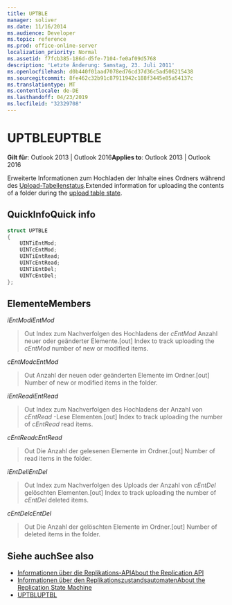 ```yaml
---
title: UPTBLE
manager: soliver
ms.date: 11/16/2014
ms.audience: Developer
ms.topic: reference
ms.prod: office-online-server
localization_priority: Normal
ms.assetid: f7fcb385-186d-d5fe-7104-fe0af09d5768
description: 'Letzte Änderung: Samstag, 23. Juli 2011'
ms.openlocfilehash: d0b440f01aad7078ed76cd37d36c5ad506215438
ms.sourcegitcommit: 8fe462c32b91c87911942c188f3445e85a54137c
ms.translationtype: MT
ms.contentlocale: de-DE
ms.lasthandoff: 04/23/2019
ms.locfileid: "32329708"
---
```

# <a name="uptble"></a><span data-ttu-id="7ddc5-103">UPTBLE</span><span class="sxs-lookup"><span data-stu-id="7ddc5-103">UPTBLE</span></span>

<span data-ttu-id="7ddc5-104">**Gilt für**: Outlook 2013 | Outlook 2016</span><span class="sxs-lookup"><span data-stu-id="7ddc5-104">**Applies to**: Outlook 2013 | Outlook 2016</span></span> 
  
<span data-ttu-id="7ddc5-105">Erweiterte Informationen zum Hochladen der Inhalte eines Ordners während des [Upload-Tabellenstatus](upload-table-state.md).</span><span class="sxs-lookup"><span data-stu-id="7ddc5-105">Extended information for uploading the contents of a folder during the [upload table state](upload-table-state.md).</span></span>
  
## <a name="quick-info"></a><span data-ttu-id="7ddc5-106">QuickInfo</span><span class="sxs-lookup"><span data-stu-id="7ddc5-106">Quick info</span></span>

```cpp
struct UPTBLE 
{ 
    UINTiEntMod; 
    UINTcEntMod; 
    UINTiEntRead; 
    UINTcEntRead; 
    UINTiEntDel; 
    UINTcEntDel; 
};
```

## <a name="members"></a><span data-ttu-id="7ddc5-107">Elemente</span><span class="sxs-lookup"><span data-stu-id="7ddc5-107">Members</span></span>

 <span data-ttu-id="7ddc5-108">_iEntMod_</span><span class="sxs-lookup"><span data-stu-id="7ddc5-108">_iEntMod_</span></span>
  
>  <span data-ttu-id="7ddc5-109">Out Index zum Nachverfolgen des Hochladens der _cEntMod_ Anzahl neuer oder geänderter Elemente.</span><span class="sxs-lookup"><span data-stu-id="7ddc5-109">[out] Index to track uploading the  _cEntMod_ number of new or modified items.</span></span> 
    
 <span data-ttu-id="7ddc5-110">_cEntMod_</span><span class="sxs-lookup"><span data-stu-id="7ddc5-110">_cEntMod_</span></span>
  
>  <span data-ttu-id="7ddc5-111">Out Anzahl der neuen oder geänderten Elemente im Ordner.</span><span class="sxs-lookup"><span data-stu-id="7ddc5-111">[out] Number of new or modified items in the folder.</span></span> 
    
 <span data-ttu-id="7ddc5-112">_iEntRead_</span><span class="sxs-lookup"><span data-stu-id="7ddc5-112">_iEntRead_</span></span>
  
>  <span data-ttu-id="7ddc5-113">Out Index zum Nachverfolgen des Hochladens der Anzahl von _cEntRead_ -Lese Elementen.</span><span class="sxs-lookup"><span data-stu-id="7ddc5-113">[out] Index to track uploading the number of  _cEntRead_ read items.</span></span> 
    
 <span data-ttu-id="7ddc5-114">_cEntRead_</span><span class="sxs-lookup"><span data-stu-id="7ddc5-114">_cEntRead_</span></span>
  
>  <span data-ttu-id="7ddc5-115">Out Die Anzahl der gelesenen Elemente im Ordner.</span><span class="sxs-lookup"><span data-stu-id="7ddc5-115">[out] Number of read items in the folder.</span></span> 
    
 <span data-ttu-id="7ddc5-116">_iEntDel_</span><span class="sxs-lookup"><span data-stu-id="7ddc5-116">_iEntDel_</span></span>
  
>  <span data-ttu-id="7ddc5-117">Out Index zum Nachverfolgen des Uploads der Anzahl von _cEntDel_ gelöschten Elementen.</span><span class="sxs-lookup"><span data-stu-id="7ddc5-117">[out] Index to track uploading the number of  _cEntDel_ deleted items.</span></span> 
    
 <span data-ttu-id="7ddc5-118">_cEntDel_</span><span class="sxs-lookup"><span data-stu-id="7ddc5-118">_cEntDel_</span></span>
  
>  <span data-ttu-id="7ddc5-119">Out Die Anzahl der gelöschten Elemente im Ordner.</span><span class="sxs-lookup"><span data-stu-id="7ddc5-119">[out] Number of deleted items in the folder.</span></span> 
    
## <a name="see-also"></a><span data-ttu-id="7ddc5-120">Siehe auch</span><span class="sxs-lookup"><span data-stu-id="7ddc5-120">See also</span></span>

- [<span data-ttu-id="7ddc5-121">Informationen über die Replikations-API</span><span class="sxs-lookup"><span data-stu-id="7ddc5-121">About the Replication API</span></span>](about-the-replication-api.md) 
- [<span data-ttu-id="7ddc5-122">Informationen über den Replikationszustandsautomaten</span><span class="sxs-lookup"><span data-stu-id="7ddc5-122">About the Replication State Machine</span></span>](about-the-replication-state-machine.md)
- [<span data-ttu-id="7ddc5-123">UPTBL</span><span class="sxs-lookup"><span data-stu-id="7ddc5-123">UPTBL</span></span>](uptbl.md)


